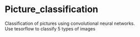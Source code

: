 # Picture_classification
Classification of pictures using convolutional neural networks.
<br>Use tesorflow to classify 5 types of images
